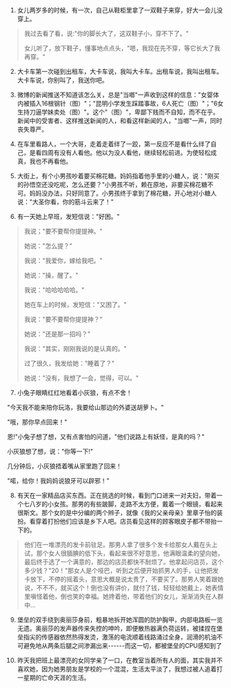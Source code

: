 1.  女儿两岁多的时候，有一次，自己从鞋柜里拿了一双鞋子来穿，好大一会儿没穿上。

> 我过去看了看，说:"你的脚长大了，这双鞋子小，穿不下了。"
>
> 女儿听了，放下鞋子，懂事地点点头，"嗯，我现在先不穿，等它长大了我再穿。"

2.  大卡车第一次碰到出租车，大卡车说，我叫大卡车。出租车说，我叫出租车。大卡车说，你别叫了，我送你吧。

3.  微博的新闻推送不知道该怎么关，总是"当啷"一声收到这样的信息："女婴体内被插入16根钢针（图）"；"昆明小学发生踩踏事故，6人死亡（图）"；"6女生持刀逼学妹卖处（图）"。这个"（图）"，卑鄙下贱而不自知，而不在乎。新闻中的受害者、这样推送新闻的人，和看这样新闻的人，"当啷"一声，同时丧失尊严。

4.  在车里看路人，一个大哥，走着走着绊了一跤，第一反应不是看什么绊了自己，是看四周有没有人看他。他以为没人看他，继续轻松前进。为使轻松成真，我也不再看他。

5.  大街上，有个小男孩吵着要买棉花糖。妈妈指着他手里的小糖人，说："刚买的孙悟空还没吃呢，怎么还要？"小男孩不听，赖在原地，非要买棉花糖不可。妈妈没办法，只好同意了。小男孩终于拿到了棉花糖，开心地对小糖人说："大圣你看，你的筋斗云来了！"

6.  有一天她上早班，发短信说："好困。"

> 我说；"要不要帮你提提神。"
>
> 她说："怎么提？"
>
> 我说："我爱你，嫁给我吧。"
>
> 她说："操，醒了。"
>
> 我说："哈哈哈哈哈。"
>
> 她在车上的时候，发短信："又困了。"
>
> 我说："要不要帮你提提神？"
>
> 她说："还是那一招吗？"
>
> 我说："其实，刚刚我说的是认真的。"
>
> 过了很久，我发给她："睡着了？"
>
> 她说："没有，我想了一会，觉得，可以。"

7.  小兔子眼睛红红地看着小灰狼，有点不舍！

"今天我不能来陪你玩洛，我要给山那边的外婆送胡萝卜。"

"哦，那你早点回来！"

恩!"小兔子想了想，又有点害怕的问道，"他们说路上有妖怪，是真的吗？"

小灰狼想了想，说："你等一下!"

几分钟后，小灰狼捂着嘴从家里跑了回来！

"喏，给你！我妈妈说狼牙可以辟邪！"

8.  有天在一家精品店买东西。正在挑选的时候，看到门口进来一对夫妇，带着一个七八岁的小女孩。那男的有些跛脚，走路不太方便，戴着一个眼镜，看起来很斯文。那个女的是中分编的两个辫子，就像《我的父亲母亲》里章子怡的装扮。看穿着打扮他们应该是乡下人吧。店员看见这样的顾客眼皮子都不带抬一下的。

> 他们在一堆漂亮的发卡前驻足。那男人拿了很多个发卡给那女人戴在头上试，那个女人很腼腆的低下头，看起来很不好意思，他满眼温柔的望向她，最后终于选了一个满意的，那边的店员都快不耐烦了。他拿起问店员，这个多少钱？"20！"那女人是个哑巴，听到之后便开始抓男人的手，让他把发卡放下，不停的摇着头，意思大概是说太贵了，不要买了。那男人笑着跟她说，不不不，就买这个！倒也没有讲价，就付了钱，轻轻给她戴上，她表情里嗔怪着他，倒也笑的幸福。她搀着他，带着他们的女儿，渐渐消失在人群中...

9.  堡垒的双手绕到奥丽莎身前，粗暴地拆开她浑圆的防护胸甲，内部电路板一览无遗。奥丽莎的发声器传来失控的呻吟，即便散热器满负荷运转，被揉捏在堡垒指尖的传感器依然热得发烫，激荡的电流顺着线路涌过全身，润滑的机油不可避免地从两条后腿之间渗漏出来------而这一切，都被堡垒的CPU感知到了

10. 昨天我把班上最漂亮的女同学亲了一口，在教室当着所有人的面，其实我并不喜欢她，因为她男朋友是学校的一个混混，生活太平淡了，我想过被人追着打一星期的亡命天涯的生活。
